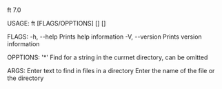 ft 7.0

USAGE:
    ft [FLAGS/OPPTIONS] [<text>] [<path>]

FLAGS:
    -h, --help          Prints help information
    -V, --version       Prints version information

OPPTIONS:
    '*'                 Find for a string in the currnet directory,
                        <path> can be omitted

ARGS:
    <text>              Enter text to find in files in a directory
    <path>              Enter the name of the file or the directory
